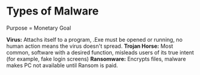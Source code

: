 # Types of Malware

Purpose = Monetary Goal

**Virus:** Attachs itself to a program, .Exe must be opened or running, no human action means the virus doesn't spread.
**Trojan Horse:** Most common, software with a desired function, misleads users of its true intent (for example, fake login screens)
**Ransomware:** Encrypts files, malware makes PC not available until Ransom is paid.

